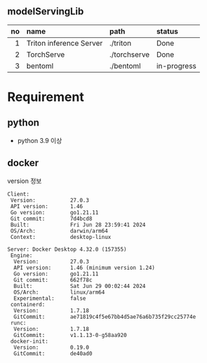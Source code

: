 modelServingLib
----


| no | name                    | path         | status       |
|---:|:------------------------|:-------------|:-------------|
|  1 | Triton inference Server | ./triton     | Done         |
|  2 | TorchServe              | ./torchserve | Done         |
|  3 | bentoml                 | ./bentoml    | in-progress  |

# Requirement
## python
* python 3.9 이상
## docker
version 정보
```text
Client:
 Version:           27.0.3
 API version:       1.46
 Go version:        go1.21.11
 Git commit:        7d4bcd8
 Built:             Fri Jun 28 23:59:41 2024
 OS/Arch:           darwin/arm64
 Context:           desktop-linux

Server: Docker Desktop 4.32.0 (157355)
 Engine:
  Version:          27.0.3
  API version:      1.46 (minimum version 1.24)
  Go version:       go1.21.11
  Git commit:       662f78c
  Built:            Sat Jun 29 00:02:44 2024
  OS/Arch:          linux/arm64
  Experimental:     false
 containerd:
  Version:          1.7.18
  GitCommit:        ae71819c4f5e67bb4d5ae76a6b735f29cc25774e
 runc:
  Version:          1.7.18
  GitCommit:        v1.1.13-0-g58aa920
 docker-init:
  Version:          0.19.0
  GitCommit:        de40ad0

```